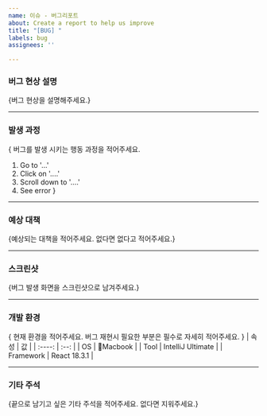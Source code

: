 ```yaml
---
name: 이슈 - 버그리포트
about: Create a report to help us improve
title: "[BUG] "
labels: bug
assignees: ''

---
```


### 버그 현상 설명
{버그 현상을 설명해주세요.}

---

### 발생 과정
{ 버그를 발생 시키는 행동 과정을 적어주세요.
1. Go to '...'
2. Click on '....'
3. Scroll down to '....'
4. See error
}

---

### 예상 대책
{예상되는 대책을 적어주세요. 없다면 없다고 적어주세요.}

---

### 스크린샷
{버그 발생 화면을 스크린샷으로 남겨주세요.}

---

### 개발 환경
{ 현재 환경을 적어주세요. 버그 재현시 필요한 부분은 필수로 자세히 적어주세요. }
| 속성 | 값 |
| :----: | :--: |
| OS | Macbook |
| Tool | IntelliJ Ultimate |
| Framework | React 18.3.1 |


---

### 기타 주석
{끝으로 남기고 싶은 기타 주석을 적어주세요. 없다면 지워주세요.}
